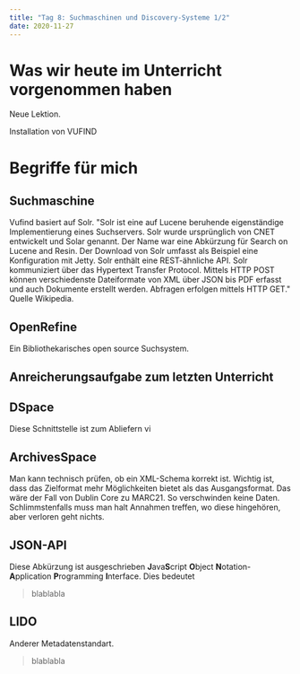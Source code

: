 ```yaml
---
title: "Tag 8: Suchmaschinen und Discovery-Systeme 1/2"
date: 2020-11-27
---
```


# Was wir heute im Unterricht vorgenommen haben
Neue Lektion. 


Installation von VUFIND

# Begriffe für mich

## Suchmaschine
Vufind basiert auf Solr. 
"Solr ist eine auf Lucene beruhende eigenständige Implementierung eines Suchservers. Solr wurde ursprünglich von CNET entwickelt und Solar genannt. Der Name war eine Abkürzung für Search on Lucene and Resin. Der Download von Solr umfasst als Beispiel eine Konfiguration mit Jetty. Solr enthält eine REST-ähnliche API. Solr kommuniziert über das Hypertext Transfer Protocol. Mittels HTTP POST können verschiedenste Dateiformate von XML über JSON bis PDF erfasst und auch Dokumente erstellt werden. Abfragen erfolgen mittels HTTP GET." Quelle Wikipedia. 

## OpenRefine
Ein Bibliothekarisches open source Suchsystem. 

## Anreicherungsaufgabe zum letzten Unterricht


## DSpace
Diese Schnittstelle ist zum Abliefern vi

## ArchivesSpace
Man kann technisch prüfen, ob ein XML-Schema korrekt ist. Wichtig ist, dass das Zielformat mehr Möglichkeiten bietet als das Ausgangsformat. Das wäre der Fall von Dublin Core zu MARC21. So verschwinden keine Daten. Schlimmstenfalls muss man halt Annahmen treffen, wo diese hingehören, aber verloren geht nichts. 

## JSON-API
Diese Abkürzung ist ausgeschrieben **J**ava**S**cript **O**bject **N**otation-**A**pplication **P**rogramming **I**nterface. 
Dies bedeutet 
> blablabla

## LIDO
Anderer Metadatenstandart. 
> blablabla








